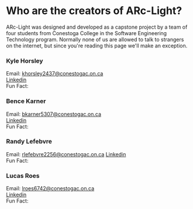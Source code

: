 # Who are the creators of ARc-Light?

ARc-Light was designed and developed as a capstone project by a team of four students from Conestoga College in the Software Engineering Technology program. Normally none of us are allowed to talk to strangers on the internet, but since you're reading this page we'll make an exception.

### Kyle Horsley
Email: khorsley2437@conestogac.on.ca  
[Linkedin](https://www.linkedin.com/in/kyle-horsley?lipi=urn%3Ali%3Apage%3Ad_flagship3_profile_view_base_contact_details%3BckrDQdzpSgWOiQXenazVkw%3D%3D)  
Fun Fact: 

### Bence Karner
Email: bkarner5307@conestogac.on.ca   
[Linkedin](https://www.linkedin.com/in/bence-karner-883862179?lipi=urn%3Ali%3Apage%3Ad_flagship3_profile_view_base_contact_details%3Bk7bEyAieTuGAXxyOYC19KQ%3D%3D)  
Fun Fact:

### Randy Lefebvre
Email: rlefebvre2256@conestogac.on.ca
[Linkedin](https://www.linkedin.com/in/randy-lefebvre-a911481a6?lipi=urn%3Ali%3Apage%3Ad_flagship3_profile_view_base_contact_details%3B7PvN9T5oQVqfkXAKgOGhkw%3D%3D)  
Fun Fact:

### Lucas Roes
Email: lroes6742@conestogac.on.ca  
[Linkedin](https://www.linkedin.com/in/lucas-roes-19593617b?lipi=urn%3Ali%3Apage%3Ad_flagship3_profile_view_base_contact_details%3B4OxBPTpwQqC9hyurKphKVA%3D%3D)  
Fun Fact: 
